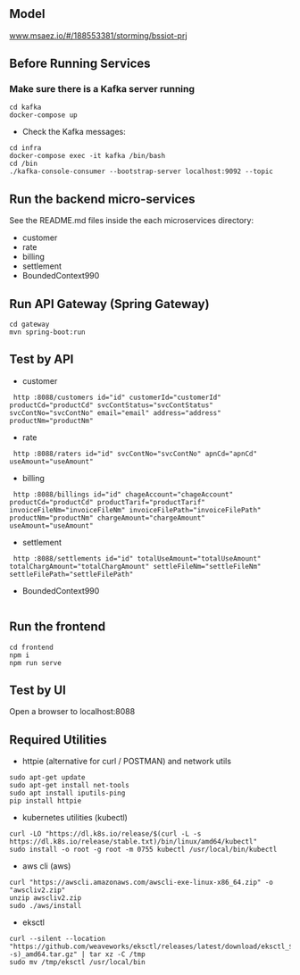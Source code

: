 # 

## Model
www.msaez.io/#/188553381/storming/bssiot-prj

## Before Running Services
### Make sure there is a Kafka server running
```
cd kafka
docker-compose up
```
- Check the Kafka messages:
```
cd infra
docker-compose exec -it kafka /bin/bash
cd /bin
./kafka-console-consumer --bootstrap-server localhost:9092 --topic
```

## Run the backend micro-services
See the README.md files inside the each microservices directory:

- customer
- rate
- billing
- settlement
- BoundedContext990


## Run API Gateway (Spring Gateway)
```
cd gateway
mvn spring-boot:run
```

## Test by API
- customer
```
 http :8088/customers id="id" customerId="customerId" productCd="productCd" svcContStatus="svcContStatus" svcContNo="svcContNo" email="email" address="address" productNm="productNm" 
```
- rate
```
 http :8088/raters id="id" svcContNo="svcContNo" apnCd="apnCd" useAmount="useAmount" 
```
- billing
```
 http :8088/billings id="id" chageAccount="chageAccount" productCd="productCd" productTarif="productTarif" invoiceFileNm="invoiceFileNm" invoiceFilePath="invoiceFilePath" productNm="productNm" chargeAmount="chargeAmount" useAmount="useAmount" 
```
- settlement
```
 http :8088/settlements id="id" totalUseAmount="totalUseAmount" totalChargAmount="totalChargAmount" settleFileNm="settleFileNm" settleFilePath="settleFilePath" 
```
- BoundedContext990
```
```


## Run the frontend
```
cd frontend
npm i
npm run serve
```

## Test by UI
Open a browser to localhost:8088

## Required Utilities

- httpie (alternative for curl / POSTMAN) and network utils
```
sudo apt-get update
sudo apt-get install net-tools
sudo apt install iputils-ping
pip install httpie
```

- kubernetes utilities (kubectl)
```
curl -LO "https://dl.k8s.io/release/$(curl -L -s https://dl.k8s.io/release/stable.txt)/bin/linux/amd64/kubectl"
sudo install -o root -g root -m 0755 kubectl /usr/local/bin/kubectl
```

- aws cli (aws)
```
curl "https://awscli.amazonaws.com/awscli-exe-linux-x86_64.zip" -o "awscliv2.zip"
unzip awscliv2.zip
sudo ./aws/install
```

- eksctl 
```
curl --silent --location "https://github.com/weaveworks/eksctl/releases/latest/download/eksctl_$(uname -s)_amd64.tar.gz" | tar xz -C /tmp
sudo mv /tmp/eksctl /usr/local/bin
```

